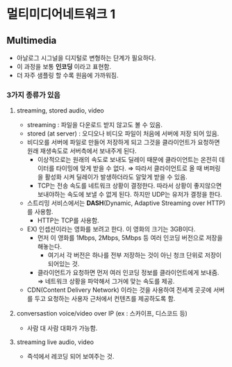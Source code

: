 # 멀티미디어네트워크 1

## Multimedia

- 아날로그 시그널을 디지털로 변형하는 단계가 필요하다.
- 이 과정을 보통 **인코딩** 이라고 표현함.
- 더 자주 샘플링 할 수록 원음에 가까워짐.

### 3가지 종류가 있음

1. streaming, stored audio, video 
    - streaming : 파일을 다운로드 받지 않고도 볼 수 있음.
    - stored (at server) : 오디오나 비디오 파일이 처음에 서버에 저장 되어 있음.
    - 비디오를 서버에 파일로 만들어 저장하게 되고 그것을 클라이언트가 요청하면 원래 재생속도로 서버측에서 보내주게 된다.
        - 이상적으로는 원래의 속도로 보내도 딜레이 때문에 클라이언트는 온전히 데이터를 타이밍에 맞게 받을 수 없다. ⇒ 따라서 클라이언트로 올 때 버퍼링을 활성화 시켜 딜레이가 발생하더라도 알맞게 받을 수 있음.
        - TCP는 전송 속도를 네트워크 상황이 결정한다. 따라서 상황이 좋지않으면 보내야하는 속도에 보낼 수 없게 된다. 하지만 UDP는 유저가 결정을 한다.
    - 스트리밍 서비스에서는  **DASH**(Dynamic, Adaptive Streaming over HTTP)를 사용함.
        - HTTP는 TCP를 사용함.
    - EX) 인셉션이라는 영화를 보려고 한다. 이 영화의 크기는 3GB이다.
        - 먼저 이 영화를 1Mbps, 2Mbps, 5Mbps 등 여러 인코딩 버전으로 저장을 해놓는다.
            - 여기서 각 버전은 하나를 전부 저장하는 것이 아닌 청크 단위로 저장이 되어있는 것.
        - 클라이언트가 요청하면 먼저 여러 인코딩 정보를 클라이언트에게 보내줌. ⇒ 네트워크 상황을 파악해서 그거에 맞는 속도를 제공.
    - CDN(Content Delivery Network) 이라는 것을 사용하여 전세계 곳곳에 서버를 두고 요청하는 사용자 근처에서 컨텐츠를 제공하도록 함.

1. conversastion voice/video over IP (ex : 스카이프, 디스코드 등)
    - 사람 대 사람 대화가 가능함.

1. streaming live audio, video
    - 즉석에서 레코딩 되어 보여주는 것.